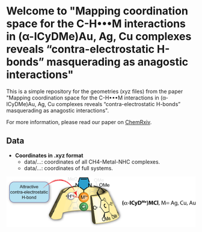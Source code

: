 # Welcome to "Mapping coordination space for the C-H•••M interactions in (α-ICyDMe)Au, Ag, Cu complexes reveals “contra-electrostatic H-bonds” masquerading as anagostic interactions"

This is a simple repository for the geometries (xyz files) from the paper "Mapping coordination space for the C-H•••M interactions in (α-ICyDMe)Au, Ag, Cu complexes reveals “contra-electrostatic H-bonds” masquerading as anagostic interactions".

For more information, please read our paper on [ChemRxiv](https://chemrxiv.org/).

## Data
* **Coordinates in .xyz format**
    * data/...: coordinates of all CH4-Metal-NHC complexes.
    * data/...: coordinates of full systems.


![Image of the TOC for the paper](images/toc.png)
